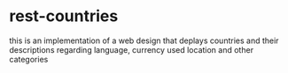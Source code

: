 # rest-countries
this is an implementation of a web design that deplays countries and their descriptions regarding language, currency used location and other categories
